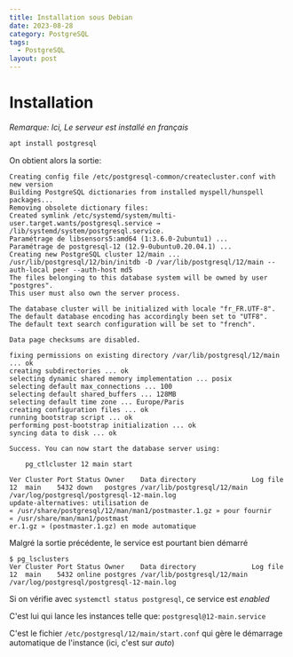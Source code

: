```yaml
---
title: Installation sous Debian
date: 2023-08-28
category: PostgreSQL
tags:
  - PostgreSQL
layout: post
---
```


Installation
============

*Remarque: Ici, Le serveur est installé en français*

```sh
apt install postgresql
```
On obtient alors la sortie:
```
Creating config file /etc/postgresql-common/createcluster.conf with new version
Building PostgreSQL dictionaries from installed myspell/hunspell packages...
Removing obsolete dictionary files:
Created symlink /etc/systemd/system/multi-user.target.wants/postgresql.service → /lib/systemd/system/postgresql.service.
Paramétrage de libsensors5:amd64 (1:3.6.0-2ubuntu1) ...
Paramétrage de postgresql-12 (12.9-0ubuntu0.20.04.1) ...
Creating new PostgreSQL cluster 12/main ...
/usr/lib/postgresql/12/bin/initdb -D /var/lib/postgresql/12/main --auth-local peer --auth-host md5
The files belonging to this database system will be owned by user "postgres".
This user must also own the server process.

The database cluster will be initialized with locale "fr_FR.UTF-8".
The default database encoding has accordingly been set to "UTF8".
The default text search configuration will be set to "french".

Data page checksums are disabled.

fixing permissions on existing directory /var/lib/postgresql/12/main ... ok
creating subdirectories ... ok
selecting dynamic shared memory implementation ... posix
selecting default max_connections ... 100
selecting default shared_buffers ... 128MB
selecting default time zone ... Europe/Paris
creating configuration files ... ok
running bootstrap script ... ok
performing post-bootstrap initialization ... ok
syncing data to disk ... ok

Success. You can now start the database server using:

    pg_ctlcluster 12 main start

Ver Cluster Port Status Owner    Data directory              Log file
12  main    5432 down   postgres /var/lib/postgresql/12/main /var/log/postgresql/postgresql-12-main.log
update-alternatives: utilisation de « /usr/share/postgresql/12/man/man1/postmaster.1.gz » pour fournir « /usr/share/man/man1/postmast
er.1.gz » (postmaster.1.gz) en mode automatique
```

Malgré la sortie précédente, le service est pourtant bien démarré
```
$ pg_lsclusters 
Ver Cluster Port Status Owner    Data directory              Log file
12  main    5432 online postgres /var/lib/postgresql/12/main /var/log/postgresql/postgresql-12-main.log
```
Si on vérifie avec ```systemctl status postgresql```, ce service est *enabled*

C'est lui qui lance les instances telle que: ```postgresql@12-main.service```

C'est le fichier ```/etc/postgresql/12/main/start.conf``` qui gère le démarrage automatique de l'instance (ici, c'est sur *auto*)
